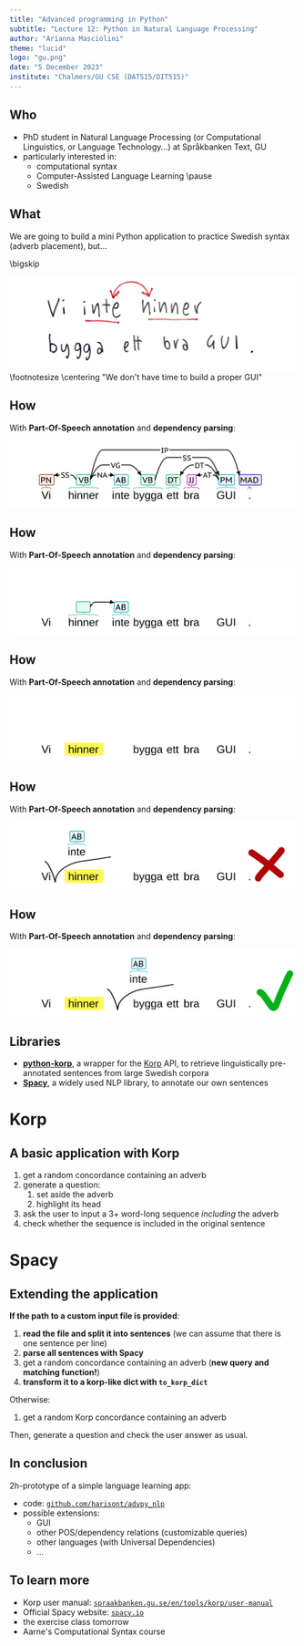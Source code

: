 ```yaml
---
title: "Advanced programming in Python"
subtitle: "Lecture 12: Python in Natural Language Processing"
author: "Arianna Masciolini"
theme: "lucid"
logo: "gu.png"
date: "5 December 2023"
institute: "Chalmers/GU CSE (DAT515/DIT515)"
---
```


## Who
- PhD student in Natural Language Processing (or Computational Linguistics, or Language Technology...)  <!--most of you know me from lab sessions/tutorial classes, but outside of this course...--> at Språkbanken Text, GU
- particularly interested in:
  - computational syntax
  - Computer-Assisted Language Learning <!--so today we're gonna do both!--> \pause
  - Swedish <!--as a learner-->

## What
We are going to build a mini Python application to practice Swedish syntax (adverb placement)<!--and the reason why I chose this is a bit autobiographical, because I often misplace adverbs myself-->, but...

\bigskip

![](fail.jpg)
\footnotesize \centering "We don't have time to build a proper GUI"

## How
With __Part-Of-Speech annotation__ and __dependency parsing__:

![](tree.png)

<!--here I could talk a lot but I will only give you the basics, also because this is not the annotation format I am most used to. The things in the colorful blobs are POS tags, for instance... and the arrows indicate relations between words. They are also labelled, but we don't care-->

## How
With __Part-Of-Speech annotation__ and __dependency parsing__:

![](tree_minimal.png)

<!--actually we can disregard most things. Just remember AB = adverb, in this case referred to or modifying the verb "hinner"-->

## How
<!--so we take away the adverb, highlight the word they are referred to and ask the learner to place them in the correct spot-->
With __Part-Of-Speech annotation__ and __dependency parsing__:

![](question.png)

## How
With __Part-Of-Speech annotation__ and __dependency parsing__:

![](wrong.png)

## How
With __Part-Of-Speech annotation__ and __dependency parsing__:

![](correct.png)

## Libraries
<!--one of my favorite things about Python (and one of the reasons it became the lingua franca not only of NLP but of AI and ML in general) is that there is a library for every single thing-->
- [__python-korp__](https://github.com/mikahama/python-korp), a wrapper for the [Korp](https://spraakbanken.gu.se/korp/) API, to retrieve linguistically pre-annotated sentences from large Swedish corpora
- [__Spacy__](https://spacy.io/), a widely used NLP library, to annotate our own sentences

# Korp <!-- - Korp tour (incl. utökade queries) - Korp API - Korp notebook - basic app building - Spacy notebook - Spacy adaptation-->

## A basic application with Korp
1. get a random concordance containing an adverb
2. generate a question:
   1. set aside the adverb
   2. highlight its head <!--aka the word it is referred to-->
3. ask the user to input a 3+ word-long sequence _including_ the adverb <!--the idea is inputting surrounding words too, could be improved for beginning/end-->
4. check whether the sequence is included in the original sentence 

# Spacy

## Extending the application

__If the path to a custom input file is provided__:

1. __read the file and split it into sentences__ (we can assume that there is one sentence per line)
2. __parse all sentences with Spacy__
3. get a random concordance containing an adverb (__new query and matching function!__)
4. __transform it to a korp-like dict with `to_korp_dict`__

Otherwise:

1. get a random Korp concordance containing an adverb

Then, generate a question and check the user answer as usual.

## In conclusion
2h-prototype of a simple language learning app:

- code: [`github.com/harisont/advpy_nlp`](https://github.com/harisont/advpy_nlp)
- possible extensions:
  - GUI
  - other POS/dependency relations (customizable queries)
  - other languages (with Universal Dependencies)
  - ...

## To learn more
- Korp user manual: [`spraakbanken.gu.se/en/tools/korp/user-manual`](https://spraakbanken.gu.se/en/tools/korp/user-manual)
- Official Spacy website: [`spacy.io`]((https://spacy.io/))
- the exercise class tomorrow <!--show pdf of the exercise-->
- <!--and last but not least-->Aarne's Computational Syntax course